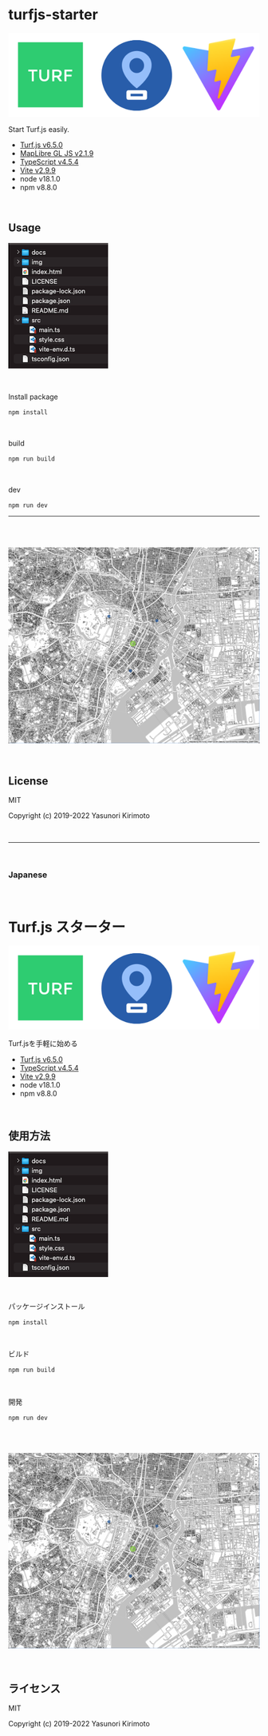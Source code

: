 # turfjs-starter

![README02](img/README02.png)

Start Turf.js easily.  
- [Turf.js v6.5.0](http://turfjs.org/)  
- [MapLibre GL JS v2.1.9](https://maplibre.org)  
- [TypeScript v4.5.4](https://www.typescriptlang.org)
- [Vite v2.9.9](https://vitejs.dev)  
- node v18.1.0
- npm v8.8.0

<br>

## Usage

![README03](img/README03.png)

<br>

Install package
```bash
npm install
```

<br>

build
```bash
npm run build
```

<br>

dev
```bash
npm run dev
```

---

<br>
<br>

![README01](img/README01.png)

<br>

## License
MIT

Copyright (c) 2019-2022 Yasunori Kirimoto

<br>

---

<br>

### Japanese

<br>

# Turf.js スターター

![README02](img/README02.png)

Turf.jsを手軽に始める
- [Turf.js v6.5.0](http://turfjs.org/)  
- [TypeScript v4.5.4](https://www.typescriptlang.org)
- [Vite v2.9.9](https://vitejs.dev)  
- node v18.1.0
- npm v8.8.0

<br>

##  使用方法

![README03](img/README03.png)

<br>

パッケージインストール

```bash
npm install
```

<br>

ビルド

```bash
npm run build
```

<br>

開発

```bash
npm run dev
```

<br>
<br>

![README01](img/README01.png)

<br>

## ライセンス
MIT

Copyright (c) 2019-2022 Yasunori Kirimoto

<br>

